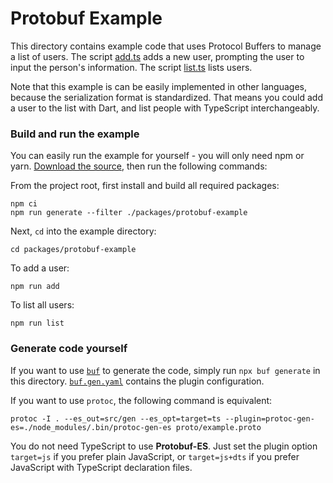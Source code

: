 # Protobuf Example

This directory contains example code that uses Protocol Buffers to manage a
list of users. The script [add.ts](./src/add.ts) adds a new user, prompting the
user to input the person's information. The script [list.ts](./src/list.ts)
lists users.

Note that this example is can be easily implemented in other languages, because
the serialization format is standardized. That means you could add a user to the
list with Dart, and list people with TypeScript interchangeably.

### Build and run the example

You can easily run the example for yourself - you will only need npm or yarn.
[Download the source](https://github.com/bufbuild/protobuf-es/archive/refs/heads/main.zip),
then run the following commands:

From the project root, first install and build all required packages:

```shell
npm ci
npm run generate --filter ./packages/protobuf-example
```

Next, `cd` into the example directory:

```shell
cd packages/protobuf-example
```

To add a user:

```shell
npm run add
```

To list all users:

```shell
npm run list
```

### Generate code yourself

If you want to use [`buf`](https://github.com/bufbuild/buf) to generate the code,
simply run `npx buf generate` in this directory. [`buf.gen.yaml`](./buf.gen.yaml)
contains the plugin configuration.

If you want to use `protoc`, the following command is equivalent:

```shell
protoc -I . --es_out=src/gen --es_opt=target=ts --plugin=protoc-gen-es=./node_modules/.bin/protoc-gen-es proto/example.proto
```

You do not need TypeScript to use **Protobuf-ES**. Just set the plugin option `target=js` if you prefer plain JavaScript,
or `target=js+dts` if you prefer JavaScript with TypeScript declaration files.
